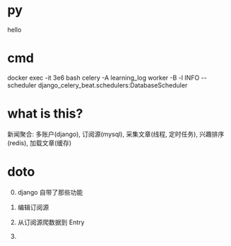 # py

hello

# cmd

docker exec -it 3e6 bash
celery -A learning_log worker -B -l INFO --scheduler django_celery_beat.schedulers:DatabaseScheduler

# what is this?

新闻聚合: 多账户(django), 订阅源(mysql), 采集文章(线程, 定时任务), 兴趣排序(redis), 加载文章(缓存)

# doto

0.  django 自带了那些功能
1.  编辑订阅源
1.  从订阅源爬数据到 Entry

1.
